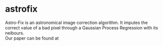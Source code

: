 # astrofix
Astro-Fix is an astronomical image correction algorithm. It imputes the correct value of a bad pixel through a Gaussian Process Regression with its neibours.  
Our paper can be found at 
